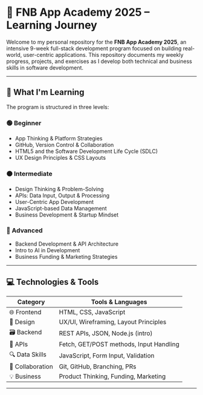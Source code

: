 # 🚀 FNB App Academy 2025 – Learning Journey

Welcome to my personal repository for the **FNB App Academy 2025**, an intensive 9-week full-stack development program focused on building real-world, user-centric applications. This repository documents my weekly progress, projects, and exercises as I develop both technical and business skills in software development.

---

## 🧠 What I'm Learning

The program is structured in three levels:

### 🟢 Beginner
- App Thinking & Platform Strategies
- GitHub, Version Control & Collaboration
- HTML5 and the Software Development Life Cycle (SDLC)
- UX Design Principles & CSS Layouts

### 🟠 Intermediate
- Design Thinking & Problem-Solving
- APIs: Data Input, Output & Processing
- User-Centric App Development
- JavaScript-based Data Management
- Business Development & Startup Mindset

### 🔵 Advanced
- Backend Development & API Architecture
- Intro to AI in Development
- Business Funding & Marketing Strategies

---

## 💻 Technologies & Tools

| Category          | Tools & Languages                       |
|-------------------|-----------------------------------------|
| 🌐 Frontend       | HTML, CSS, JavaScript                   |
| 🧠 Design         | UX/UI, Wireframing, Layout Principles   |
| 🗃️ Backend        | REST APIs, JSON, Node.js (intro)        |
| 🔌 APIs           | Fetch, GET/POST methods, Input Handling |
| 🔍 Data Skills    | JavaScript, Form Input, Validation      |
| 👥 Collaboration  | Git, GitHub, Branching, PRs             |
| 💡 Business       | Product Thinking, Funding, Marketing    |

---
